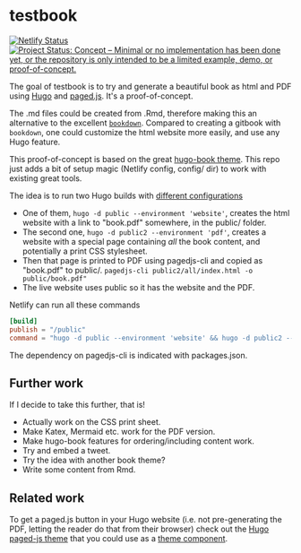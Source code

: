 
# testbook

<!-- badges: start -->
[![Netlify Status](https://api.netlify.com/api/v1/badges/9a2052c9-6b2c-42b2-bc92-32715076e447/deploy-status)](https://app.netlify.com/sites/hugo-pagedjs-book/deploys)
[![Project Status: Concept – Minimal or no implementation has been done yet, or the repository is only intended to be a limited example, demo, or proof-of-concept.](https://www.repostatus.org/badges/latest/concept.svg)](https://www.repostatus.org/#concept)
<!-- badges: end -->

The goal of testbook is to try and generate a beautiful book as html and PDF using [Hugo](https://gohugo.io/) and [paged.js](https://www.pagedjs.org/). 
It's a proof-of-concept.

The .md files could be created from .Rmd, therefore making this an alternative to the excellent [`bookdown`](https://github.com/rstudio/bookdown).
Compared to creating a gitbook with `bookdown`, one could customize the html website more easily, and use any Hugo feature.

This proof-of-concept is based on the great [hugo-book theme](https://github.com/alex-shpak/hugo-book). 
This repo just adds a bit of setup magic (Netlify config, config/ dir) to work with existing great tools.

The idea is to run two Hugo builds with [different configurations](https://gohugo.io/getting-started/configuration/)

* One of them, `hugo -d public --environment 'website'`, creates the html website with a link to "book.pdf" somewhere, in the public/ folder.
* The second one, `hugo -d public2 --environment 'pdf'`, creates a website with a special page containing _all_ the book content, and potentially a print CSS stylesheet.
* Then that page is printed to PDF using pagedjs-cli and copied as "book.pdf" to public/. `pagedjs-cli public2/all/index.html -o public/book.pdf"`
* The live website uses public so it has the website and the PDF.

Netlify can run all these commands

```toml
[build]
publish = "/public"
command = "hugo -d public --environment 'website' && hugo -d public2 --environment 'pdf' && pagedjs-cli public2/all/index.html -o public/book.pdf"
```

The dependency on pagedjs-cli is indicated with packages.json.

## Further work

If I decide to take this further, that is!

* Actually work on the CSS print sheet.
* Make Katex, Mermaid etc. work for the PDF version.
* Make hugo-book features for ordering/including content work.
* Try and embed a tweet.
* Try the idea with another book theme?
* Write some content from Rmd.

## Related work

To get a paged.js button in your Hugo website (i.e. not pre-generating the PDF, letting the reader do that from their browser) check out the [Hugo paged-js theme](https://gitlab.pagedmedia.org/julientaq/pagedjs-hugo) that you could use as a [theme component](https://gohugo.io/hugo-modules/theme-components/).
